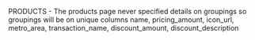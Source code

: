 PRODUCTS - The products page never specified details on groupings so groupings will be on unique columns name, pricing_amount, icon_url,
                     metro_area, transaction_name, discount_amount, discount_description